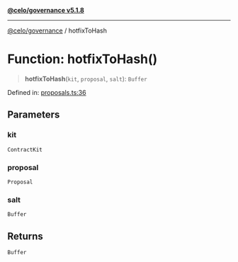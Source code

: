 [**@celo/governance v5.1.8**](../README.md)

***

[@celo/governance](../README.md) / hotfixToHash

# Function: hotfixToHash()

> **hotfixToHash**(`kit`, `proposal`, `salt`): `Buffer`

Defined in: [proposals.ts:36](https://github.com/celo-org/developer-tooling/blob/master/packages/sdk/governance/src/proposals.ts#L36)

## Parameters

### kit

`ContractKit`

### proposal

`Proposal`

### salt

`Buffer`

## Returns

`Buffer`
